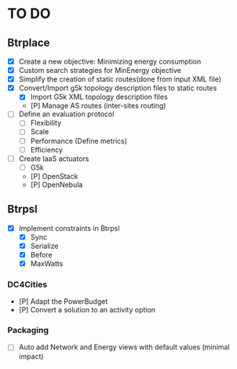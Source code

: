 # TO DO

## Btrplace
- [X] Create a new objective: Minimizing energy consumption
- [X] Custom search strategies for MinEnergy objective
- [X] Simplify the creation of static routes(done from input XML file)
- [X] Convert/Import g5k topology description files to static routes
  - [X] Import G5k XML topology description files
  - [P] Manage AS routes (inter-sites routing)
- [ ] Define an evaluation protocol
  - [ ] Flexibility
  - [ ] Scale
  - [ ] Performance (Define metrics)
  - [ ] Efficiency
- [ ] Create IaaS actuators
  - [ ] G5k
  - [P] OpenStack
  - [P] OpenNebula

## Btrpsl
- [X] Implement constraints in Btrpsl
  - [X] Sync
  - [X] Serialize
  - [X] Before
  - [X] MaxWatts

### DC4Cities
- [P] Adapt the PowerBudget
- [P] Convert a solution to an activity option

### Packaging
- [ ] Auto add Network and Energy views with default values (minimal impact)
